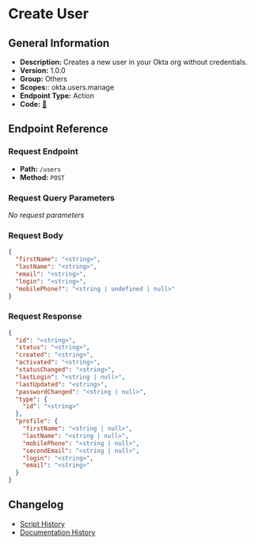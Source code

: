 # Create User

## General Information

- **Description:** Creates a new user in your Okta org without credentials.
- **Version:** 1.0.0
- **Group:** Others
- **Scopes:**: okta.users.manage
- **Endpoint Type:** Action
- **Code:** [🔗](https://github.com/NangoHQ/integration-templates/tree/main/integrations/okta-preview/actions/create-user.ts)


## Endpoint Reference

### Request Endpoint

- **Path:** `/users`
- **Method:** `POST`

### Request Query Parameters

_No request parameters_

### Request Body

```json
{
  "firstName": "<string>",
  "lastName": "<string>",
  "email": "<string>",
  "login": "<string>",
  "mobilePhone?": "<string | undefined | null>"
}
```

### Request Response

```json
{
  "id": "<string>",
  "status": "<string>",
  "created": "<string>",
  "activated": "<string>",
  "statusChanged": "<string>",
  "lastLogin": "<string | null>",
  "lastUpdated": "<string>",
  "passwordChanged": "<string | null>",
  "type": {
    "id": "<string>"
  },
  "profile": {
    "firstName": "<string | null>",
    "lastName": "<string | null>",
    "mobilePhone": "<string | null>",
    "secondEmail": "<string | null>",
    "login": "<string>",
    "email": "<string>"
  }
}
```

## Changelog

- [Script History](https://github.com/NangoHQ/integration-templates/commits/main/integrations/okta-preview/actions/create-user.ts)
- [Documentation History](https://github.com/NangoHQ/integration-templates/commits/main/integrations/okta-preview/actions/create-user.md)

<!-- END  GENERATED CONTENT -->






























